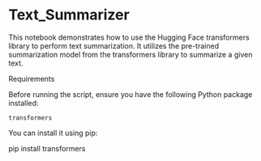 # Text_Summarizer

This notebook demonstrates how to use the Hugging Face transformers library to perform text summarization. It utilizes the pre-trained summarization model from the transformers library to summarize a given text.

Requirements

Before running the script, ensure you have the following Python package installed:

    transformers


You can install it using pip:

pip install transformers
